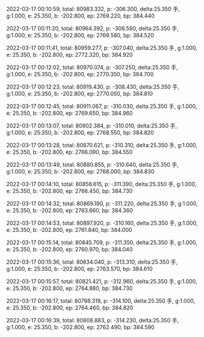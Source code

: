 2022-03-17 00:10:59, total: 80983.332, p: -306.300, delta:25.350 手, g:1.000, e: 25.350, b: -202.800, ep: 2769.220, bp: 384.440

2022-03-17 00:11:20, total: 80964.392, p: -306.580, delta:25.350 手, g:1.000, e: 25.350, b: -202.800, ep: 2769.580, bp: 384.520

2022-03-17 00:11:41, total: 80959.277, p: -307.040, delta:25.350 手, g:1.000, e: 25.350, b: -202.800, ep: 2772.320, bp: 384.920

2022-03-17 00:12:02, total: 80970.074, p: -307.250, delta:25.350 手, g:1.000, e: 25.350, b: -202.800, ep: 2770.350, bp: 384.700

2022-03-17 00:12:23, total: 80919.430, p: -308.430, delta:25.350 手, g:1.000, e: 25.350, b: -202.800, ep: 2770.050, bp: 384.810

2022-03-17 00:12:45, total: 80911.067, p: -310.030, delta:25.350 手, g:1.000, e: 25.350, b: -202.800, ep: 2769.650, bp: 384.960

2022-03-17 00:13:07, total: 80902.384, p: -310.010, delta:25.350 手, g:1.000, e: 25.350, b: -202.800, ep: 2768.550, bp: 384.820

2022-03-17 00:13:28, total: 80870.621, p: -310.310, delta:25.350 手, g:1.000, e: 25.350, b: -202.800, ep: 2766.090, bp: 384.550

2022-03-17 00:13:49, total: 80880.855, p: -310.640, delta:25.350 手, g:1.000, e: 25.350, b: -202.800, ep: 2768.000, bp: 384.830

2022-03-17 00:14:10, total: 80856.615, p: -311.390, delta:25.350 手, g:1.000, e: 25.350, b: -202.800, ep: 2766.450, bp: 384.730

2022-03-17 00:14:32, total: 80869.190, p: -311.220, delta:25.350 手, g:1.000, e: 25.350, b: -202.800, ep: 2763.660, bp: 384.360

2022-03-17 00:14:53, total: 80897.920, p: -310.160, delta:25.350 手, g:1.000, e: 25.350, b: -202.800, ep: 2761.840, bp: 384.000

2022-03-17 00:15:14, total: 80845.709, p: -311.350, delta:25.350 手, g:1.000, e: 25.350, b: -202.800, ep: 2760.970, bp: 384.040

2022-03-17 00:15:36, total: 80834.040, p: -313.310, delta:25.350 手, g:1.000, e: 25.350, b: -202.800, ep: 2763.570, bp: 384.610

2022-03-17 00:15:57, total: 80821.421, p: -312.960, delta:25.350 手, g:1.000, e: 25.350, b: -202.800, ep: 2764.880, bp: 384.730

2022-03-17 00:16:17, total: 80798.319, p: -314.100, delta:25.350 手, g:1.000, e: 25.350, b: -202.800, ep: 2764.460, bp: 384.820

2022-03-17 00:16:39, total: 80808.883, p: -314.230, delta:25.350 手, g:1.000, e: 25.350, b: -202.800, ep: 2762.490, bp: 384.590